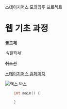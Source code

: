 <!-- Markdown (md)

Markup 언어
-> 쓰는데로 표현해주는 ( 연산이 없는 언어 (ex. html, css 등) )

작성하는 내용을 html로 변경해줌
쉽게 html로 문서를 작성하게 해주는 언어 

README는 gitHub에서 인식

**이용법**
엔터 : 엔터 두 번 이상 ((개행여러개는 불가능)))

# 글씨가 굵어짐 (하나 : h1, 두개 : h2, ...)
 -> 블록이기에 자동엔터

[출력](링크) : 링크 넣기

![이미지가 없을 때](이미지 링크) : 이미지 넣기
-->

스테이지어스 모의외주 프로젝트

# 웹 기초 과정

**볼드체**

*이텔릭체*

~~취소선~~

[스테이지어스 홈페이지](https://stageus.co.kr)

![엑스 박스](https://t1.daumcdn.net/cfile/tistory/24283C3858F778CA2E)

```c++
    int main() {

    }
```
